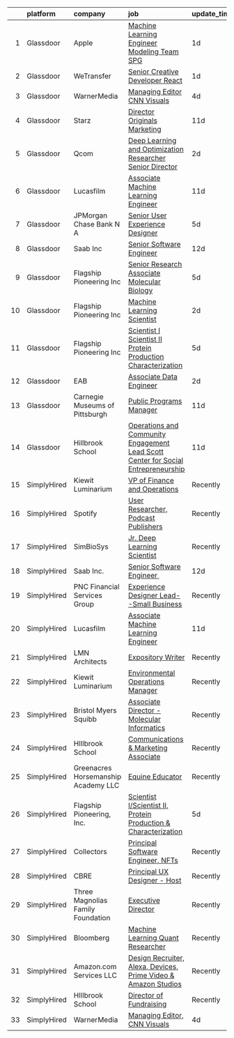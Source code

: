 

|    | platform    | company                             | job                                                                                                                                                                                                                                                                                                                                                                                                                                                                                                                                                                                                                                                                                                                                                                                                                                                         | update_time   | location                |
|---:|:------------|:------------------------------------|:------------------------------------------------------------------------------------------------------------------------------------------------------------------------------------------------------------------------------------------------------------------------------------------------------------------------------------------------------------------------------------------------------------------------------------------------------------------------------------------------------------------------------------------------------------------------------------------------------------------------------------------------------------------------------------------------------------------------------------------------------------------------------------------------------------------------------------------------------------|:--------------|:------------------------|
|  1 | Glassdoor   | Apple                               | [Machine Learning Engineer  Modeling Team   SPG](https://www.glassdoor.com/partner/jobListing.htm?pos=109&ao=1136043&s=58&guid=000001815bd1761d944f5f1b9736cd86&src=GD_JOB_AD&t=SR&vt=w&cs=1_2784ee6c&cb=1655102863122&jobListingId=1007932976063&jrtk=3-0-1g5dt2tihg2ci801-1g5dt2tiug2du800-455c6a8fae1a93de-)                                                                                                                                                                                                                                                                                                                                                                                                                                                                                                                                             | 1d            | Cupertino, CA           |
|  2 | Glassdoor   | WeTransfer                          | [Senior Creative Developer   React](https://www.glassdoor.com/partner/jobListing.htm?pos=111&ao=1136043&s=58&guid=000001815bd1761d944f5f1b9736cd86&src=GD_JOB_AD&t=SR&vt=w&cs=1_2a83edf6&cb=1655102863122&jobListingId=1007932996123&jrtk=3-0-1g5dt2tihg2ci801-1g5dt2tiug2du800-dfe1bee0c074c5cb-)                                                                                                                                                                                                                                                                                                                                                                                                                                                                                                                                                          | 1d            | New York, NY            |
|  3 | Glassdoor   | WarnerMedia                         | [Managing Editor  CNN Visuals](https://www.glassdoor.com/partner/jobListing.htm?pos=105&ao=1136043&s=58&guid=000001815bd1761d944f5f1b9736cd86&src=GD_JOB_AD&t=SR&vt=w&cs=1_53d7d43a&cb=1655102863121&jobListingId=1007927233663&jrtk=3-0-1g5dt2tihg2ci801-1g5dt2tiug2du800-9269f9eb4ea3cb9c-)                                                                                                                                                                                                                                                                                                                                                                                                                                                                                                                                                               | 4d            | New York, NY            |
|  4 | Glassdoor   | Starz                               | [Director  Originals Marketing](https://www.glassdoor.com/partner/jobListing.htm?pos=103&ao=1136043&s=58&guid=000001815bd1761d944f5f1b9736cd86&src=GD_JOB_AD&t=SR&vt=w&cs=1_854f82da&cb=1655102863121&jobListingId=1007908906471&jrtk=3-0-1g5dt2tihg2ci801-1g5dt2tiug2du800-58fb49e46bb652c3-)                                                                                                                                                                                                                                                                                                                                                                                                                                                                                                                                                              | 11d           | Santa Monica, CA        |
|  5 | Glassdoor   | Qcom                                | [Deep Learning and Optimization Researcher   Senior Director](https://www.glassdoor.com/partner/jobListing.htm?pos=113&ao=1136043&s=58&guid=000001815bd1761d944f5f1b9736cd86&src=GD_JOB_AD&t=SR&vt=w&cs=1_df9cfa5f&cb=1655102863123&jobListingId=1007932394652&jrtk=3-0-1g5dt2tihg2ci801-1g5dt2tiug2du800-2422b2960e09ee3c-)                                                                                                                                                                                                                                                                                                                                                                                                                                                                                                                                | 2d            | Santa Clara, CA         |
|  6 | Glassdoor   | Lucasfilm                           | [Associate Machine Learning Engineer](https://www.glassdoor.com/partner/jobListing.htm?pos=102&ao=1136043&s=58&guid=000001815bd1761d944f5f1b9736cd86&src=GD_JOB_AD&t=SR&vt=w&cs=1_d26216f0&cb=1655102863120&jobListingId=1007909774184&jrtk=3-0-1g5dt2tihg2ci801-1g5dt2tiug2du800-365b1ae98bce8469-)                                                                                                                                                                                                                                                                                                                                                                                                                                                                                                                                                        | 11d           | San Francisco, CA       |
|  7 | Glassdoor   | JPMorgan Chase Bank  N A            | [Senior User Experience Designer](https://www.glassdoor.com/partner/jobListing.htm?pos=112&ao=1136043&s=58&guid=000001815bd1761d944f5f1b9736cd86&src=GD_JOB_AD&t=SR&vt=w&cs=1_675a108c&cb=1655102863123&jobListingId=1007922581206&jrtk=3-0-1g5dt2tihg2ci801-1g5dt2tiug2du800-fc2f550faa126bec-)                                                                                                                                                                                                                                                                                                                                                                                                                                                                                                                                                            | 5d            | Chicago, IL             |
|  8 | Glassdoor   | Saab Inc                            | [Senior Software Engineer  ](https://www.glassdoor.com/partner/jobListing.htm?pos=114&ao=1110586&s=58&guid=000001815bd1761d944f5f1b9736cd86&src=GD_JOB_AD&t=SR&vt=w&cs=1_f0aa1535&cb=1655102863123&jobListingId=1007906668516&jrtk=3-0-1g5dt2tihg2ci801-1g5dt2tiug2du800-a306410c01ce676b--6NYlbfkN0CWitTqoH982IjdLjQzsXPOtSyN70lZsuKHKm92xcFRxyvjZ4G95qNuTBbZ1pBHXehXVm2DHt-ACu6vpDk2EZr5u_Ue_830SC6jAqPJ9zrJXLdxLVnDLncamTS0YN-8j7HnecHuJZF8e4zcJlWG1Q_BoSPXT0HFVylS36HKuFPWANFLBg9ihy2OmfP6JXiBRZAqSkSJzKvqI3St4ufYZJY7tPYuyFE3LMf_6Qje7Bd2bZkXZEbXG2Ila91P0xp4gXILebElsaA1ZfI67w9UHpEFdHEWhBg4sP4IGesVRz9iuRMprtQGyHvrx2VKgy29-0Xhn_8I3EK-wkDdHGaj4JL_Ft1a2xdPhhX9FMC3Ljjy0ywpk6_MUPXSxTJXCsA8z_zE2IwoQBvZCxpYPuQZKx2Y0E8OPfkLjybBWjrOfH-glpt_-nfSog0-dYmBBiCrX2uO1HqiHq6FkN-3jPP7lmlaT_WfnJ6ZvTB-pr8rAOVq6qamKydNs2DMrSWxUiDkUU2u6j8Ril5S8g2b6UnvBhZv) | 12d           | West Lafayette, IN      |
|  9 | Glassdoor   | Flagship Pioneering  Inc            | [Senior Research Associate  Molecular Biology](https://www.glassdoor.com/partner/jobListing.htm?pos=107&ao=1136043&s=58&guid=000001815bd1761d944f5f1b9736cd86&src=GD_JOB_AD&t=SR&vt=w&cs=1_93c5709b&cb=1655102863121&jobListingId=1007923907731&jrtk=3-0-1g5dt2tihg2ci801-1g5dt2tiug2du800-8c9b8833c29e8013-)                                                                                                                                                                                                                                                                                                                                                                                                                                                                                                                                               | 5d            | Boston, MA              |
| 10 | Glassdoor   | Flagship Pioneering  Inc            | [Machine Learning Scientist](https://www.glassdoor.com/partner/jobListing.htm?pos=106&ao=1136043&s=58&guid=000001815bd1761d944f5f1b9736cd86&src=GD_JOB_AD&t=SR&vt=w&cs=1_e88b7013&cb=1655102863121&jobListingId=1007931814750&jrtk=3-0-1g5dt2tihg2ci801-1g5dt2tiug2du800-b8395492233b4de9-)                                                                                                                                                                                                                                                                                                                                                                                                                                                                                                                                                                 | 2d            | Cambridge, MA           |
| 11 | Glassdoor   | Flagship Pioneering  Inc            | [Scientist I Scientist II  Protein Production   Characterization](https://www.glassdoor.com/partner/jobListing.htm?pos=104&ao=1136043&s=58&guid=000001815bd1761d944f5f1b9736cd86&src=GD_JOB_AD&t=SR&vt=w&ea=1&cs=1_b99d3dec&cb=1655102863121&jobListingId=1007924118352&jrtk=3-0-1g5dt2tihg2ci801-1g5dt2tiug2du800-af24b43eba3540fb-)                                                                                                                                                                                                                                                                                                                                                                                                                                                                                                                       | 5d            | Boston, MA              |
| 12 | Glassdoor   | EAB                                 | [Associate Data Engineer](https://www.glassdoor.com/partner/jobListing.htm?pos=101&ao=1136043&s=58&guid=000001815bd1761d944f5f1b9736cd86&src=GD_JOB_AD&t=SR&vt=w&cs=1_bce104f2&cb=1655102863120&jobListingId=1007931687344&jrtk=3-0-1g5dt2tihg2ci801-1g5dt2tiug2du800-1cee470797581f62-)                                                                                                                                                                                                                                                                                                                                                                                                                                                                                                                                                                    | 2d            | Remote                  |
| 13 | Glassdoor   | Carnegie Museums of Pittsburgh      | [Public Programs Manager](https://www.glassdoor.com/partner/jobListing.htm?pos=110&ao=1136043&s=58&guid=000001815bd1761d944f5f1b9736cd86&src=GD_JOB_AD&t=SR&vt=w&ea=1&cs=1_bc05fdbc&cb=1655102863122&jobListingId=1007910029035&jrtk=3-0-1g5dt2tihg2ci801-1g5dt2tiug2du800-036637ca65140636-)                                                                                                                                                                                                                                                                                                                                                                                                                                                                                                                                                               | 11d           | Pittsburgh, PA          |
| 14 | Glassdoor   | Hillbrook School                    | [Operations and Community Engagement Lead  Scott Center for Social Entrepreneurship](https://www.glassdoor.com/partner/jobListing.htm?pos=108&ao=1136043&s=58&guid=000001815bd1761d944f5f1b9736cd86&src=GD_JOB_AD&t=SR&vt=w&cs=1_490ce9b7&cb=1655102863122&jobListingId=1007910970763&jrtk=3-0-1g5dt2tihg2ci801-1g5dt2tiug2du800-76fed38aa6d171ab-)                                                                                                                                                                                                                                                                                                                                                                                                                                                                                                         | 11d           | Los Gatos, CA           |
| 15 | SimplyHired | Kiewit Luminarium                   | [VP of Finance and Operations](https://www.simplyhired.com/job/39d6j0Bc8q9AwjtQz9RgQAX4fVkA7HjfoPt5YGAK9ooVvRLcBRUqcg?q=generative+art)                                                                                                                                                                                                                                                                                                                                                                                                                                                                                                                                                                                                                                                                                                                     | Recently      | Omaha, NE               |
| 16 | SimplyHired | Spotify                             | [User Researcher, Podcast Publishers](https://www.simplyhired.com/job/EzVMIseMCZYSeAe8tUzdjtWjHJ-Wvq5BdgEd8_u_SRAJIPadQ5NJFw?q=generative+art)                                                                                                                                                                                                                                                                                                                                                                                                                                                                                                                                                                                                                                                                                                              | Recently      | New York, NY            |
| 17 | SimplyHired | SimBioSys                           | [Jr. Deep Learning Scientist](https://www.simplyhired.com/job/QLKBeB213mb3gEI9hwxK3u6dwygDRzLsU5l729hCydJRHwl7Zh9bqA?q=generative+art)                                                                                                                                                                                                                                                                                                                                                                                                                                                                                                                                                                                                                                                                                                                      | Recently      | Chicago, IL             |
| 18 | SimplyHired | Saab Inc.                           | [Senior Software Engineer ﻿](https://www.simplyhired.com/job/Lk44Ll0kVSSeshbW4A3kwR9R6ryZS8LBhavFKU-bJJFFQI6c7ePsng?q=generative+art)                                                                                                                                                                                                                                                                                                                                                                                                                                                                                                                                                                                                                                                                                                                       | 12d           | West Lafayette, IN      |
| 19 | SimplyHired | PNC Financial Services Group        | [Experience Designer Lead--Small Business](https://www.simplyhired.com/job/JXa9DJ3AOPdtSnwCNnkx0GDIkDCzCfvBWMlbF3ho8e7LITo3w1Ot6A?q=generative+art)                                                                                                                                                                                                                                                                                                                                                                                                                                                                                                                                                                                                                                                                                                         | Recently      | Pittsburgh, PA          |
| 20 | SimplyHired | Lucasfilm                           | [Associate Machine Learning Engineer](https://www.simplyhired.com/job/XJTtzorP-cvC9W-T4C3Nbsj0BMgIlQp6ZwvKdhPLZqUll3uPYTuIAQ?q=generative+art)                                                                                                                                                                                                                                                                                                                                                                                                                                                                                                                                                                                                                                                                                                              | 11d           | San Francisco, CA       |
| 21 | SimplyHired | LMN Architects                      | [Expository Writer](https://www.simplyhired.com/job/a1jHGaTK1gJYKn2USiy4Z1z-YO3dfrYKeCKY8Ot2iF1c9vsuvud1aw?q=generative+art)                                                                                                                                                                                                                                                                                                                                                                                                                                                                                                                                                                                                                                                                                                                                | Recently      | Seattle, WA             |
| 22 | SimplyHired | Kiewit Luminarium                   | [Environmental Operations Manager](https://www.simplyhired.com/job/FD23HiYf5GvW3K84uuo2HThSTpdI062QKOBs3aQBhI8z-zuaPzAH5w?q=generative+art)                                                                                                                                                                                                                                                                                                                                                                                                                                                                                                                                                                                                                                                                                                                 | Recently      | Omaha, NE               |
| 23 | SimplyHired | Bristol Myers Squibb                | [Associate Director - Molecular Informatics](https://www.simplyhired.com/job/QtWWkNjz_Cu3ZIEtJ0B9sthqkeZ5MfHKqpcgho2hq4l3uGmX674F0Q?q=generative+art)                                                                                                                                                                                                                                                                                                                                                                                                                                                                                                                                                                                                                                                                                                       | Recently      | San Diego, CA           |
| 24 | SimplyHired | HIllbrook School                    | [Communications & Marketing Associate](https://www.simplyhired.com/job/2MBebvIOj_Hp5gq3FFNayjvwoxn4Pb440_8DT_CXG_1WV2F-P3BN4Q?q=generative+art)                                                                                                                                                                                                                                                                                                                                                                                                                                                                                                                                                                                                                                                                                                             | Recently      | Los Gatos, CA           |
| 25 | SimplyHired | Greenacres Horsemanship Academy LLC | [Equine Educator](https://www.simplyhired.com/job/4P4fdHf9f4QRAnpqgq_rFgP0Gd8d77aeJlhbOvGR_WJQ4gNziWOi2g?q=generative+art)                                                                                                                                                                                                                                                                                                                                                                                                                                                                                                                                                                                                                                                                                                                                  | Recently      | Cincinnati, OH          |
| 26 | SimplyHired | Flagship Pioneering, Inc.           | [Scientist I/Scientist II, Protein Production & Characterization](https://www.simplyhired.com/job/UY2w1f0ky6aUM8bOOIigX31pcje8FT1RfaRURnWtIZ3FwIWa-5jg6A?q=generative+art)                                                                                                                                                                                                                                                                                                                                                                                                                                                                                                                                                                                                                                                                                  | 5d            | Boston, MA              |
| 27 | SimplyHired | Collectors                          | [Principal Software Engineer, NFTs](https://www.simplyhired.com/job/hEcR9YzX31LhT2wjnbH9imB6eB9jQRVa1313fWKIIT1XrLUZEpUlGg?q=generative+art)                                                                                                                                                                                                                                                                                                                                                                                                                                                                                                                                                                                                                                                                                                                | Recently      | Santa Ana, CA           |
| 28 | SimplyHired | CBRE                                | [Principal UX Designer - Host](https://www.simplyhired.com/job/tBDe3XlpWJUAH7IiRc45dd2Ud2JB-RaN7Uei9gvafHVatBaY0jVGYg?q=generative+art)                                                                                                                                                                                                                                                                                                                                                                                                                                                                                                                                                                                                                                                                                                                     | Recently      | Dallas, TX              |
| 29 | SimplyHired | Three Magnolias Family Foundation   | [Executive Director](https://www.simplyhired.com/job/gGMorASM8LHGRSDG59aHHMqPryAtWOTnyDgul9fDhOwIkjyCB2VQ2Q?q=generative+art)                                                                                                                                                                                                                                                                                                                                                                                                                                                                                                                                                                                                                                                                                                                               | Recently      | Chattahoochee Hills, GA |
| 30 | SimplyHired | Bloomberg                           | [Machine Learning Quant Researcher](https://www.simplyhired.com/job/VPoBWZeqtsL_I-8lUeUVH-XyL3kFT6mMxT20wo9--CNiv9Uav37p5Q?q=generative+art)                                                                                                                                                                                                                                                                                                                                                                                                                                                                                                                                                                                                                                                                                                                | Recently      | New York, NY            |
| 31 | SimplyHired | Amazon.com Services LLC             | [Design Recruiter, Alexa, Devices, Prime Video & Amazon Studios](https://www.simplyhired.com/job/YUtps1WQHflkC9x9A8rzGO1r9RLB_z6kPBAEJdZO7BtPuSkxTqOong?q=generative+art)                                                                                                                                                                                                                                                                                                                                                                                                                                                                                                                                                                                                                                                                                   | Recently      | Michigan +1 location    |
| 32 | SimplyHired | HIllbrook School                    | [Director of Fundraising](https://www.simplyhired.com/job/ENKUisqEPyXa1cUA81a4-YhdtzebfyE0gA8nVSY6VQ4HA2qzcaOKGg?q=generative+art)                                                                                                                                                                                                                                                                                                                                                                                                                                                                                                                                                                                                                                                                                                                          | Recently      | Los Gatos, CA           |
| 33 | SimplyHired | WarnerMedia                         | [Managing Editor, CNN Visuals](https://www.simplyhired.com/job/99COydvCuoGs3EaZNZe8A1truKP7Ba7ZV9KpwCcY0KKn3atGjlacYA?q=generative+art)                                                                                                                                                                                                                                                                                                                                                                                                                                                                                                                                                                                                                                                                                                                     | 4d            | New York, NY            |